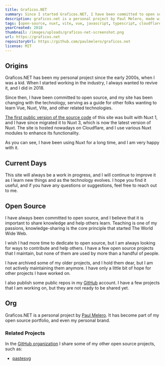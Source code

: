 ```yaml
---
title: Graficos.NET
summary: Since I started Graficos.NET, I have been committed to open source. My site has been changing with the technology, and has served as a guide for other folks wanting to learn Vue, Nuxt, Vite, and other related technologies.
description: graficos.net is a personal project by Paul Melero, made with Nuxt, deployed in Cloudflare, using Nuxt modules, and always open source.
tags: [open-source, nuxt, vite, vue, javascript, typescript, cloudflare, netlify]
yearCreated: 2018
thumbnail: /images/uploads/graficos-net-screenshot.png
url: https://graficos.net
repositoryUrl: https://github.com/paulmelero/graficos.net
license: MIT
---
```


## Origins

Graficos.NET has been my personal project since the early 2000s, when I was a kid. When I started working in the industry, I always wanted to revive it, and I did in 2018.

Since then, I have been committed to open source, and my site has been changing with the technology, serving as a guide for other folks wanting to learn Vue, Nuxt, Vite, and other related technologies.

[The first public version of the source code](https://github.com/paulmelero/graficos.net/commit/4565b8b17cc0ce56a948020a25d07ad8a2e82c84#diff-7ae45ad102eab3b6d7e7896acd08c427a9b25b346470d7bc6507b6481575d519) of this site was built with Nuxt 1, and I have since migrated it to Nuxt 3, which is now the latest version of Nuxt. The site is hosted nowadays on Cloudflare, and I use various Nuxt modules to enhance its functionality.

As you can see, I have been using Nuxt for a long time, and I am very happy with it.

## Current Days

This site will always be a work in progress, and I will continue to improve it as I learn new things and as the technology evolves. I hope you find it useful, and if you have any questions or suggestions, feel free to reach out to me.

## Open Source

I have always been committed to open source, and I believe that it is important to share knowledge and help others learn. Teaching is one of my passions, knowledge-sharing is the core principle that started The World Wide Web.

I wish I had more time to dedicate to open source, but I am always looking for ways to contribute and help others. I have a few open source projects that I maintain, but none of them are used by more than a handful of people.

I have archived some of my older projects, and I hold them dear, but I am not actively maintaining them anymore. I have only a little bit of hope for other projects I have worked on.

I also publish some public repos in my [GitHub](https://github.com/paulmelero) account. I have a few projects that I am working on, but they are not ready to be shared yet.

## Org

Graficos.NET is a personal project by [Paul Melero](https://paulmelero.com). It has become part of my open source portfolio, and even my personal brand.

### Related Projects

In the [GitHub organization](https://github.com/graficos/) I share some of my other open source projects, such as:

- [pastesvg](https://github.com/graficos/pastesvg)
